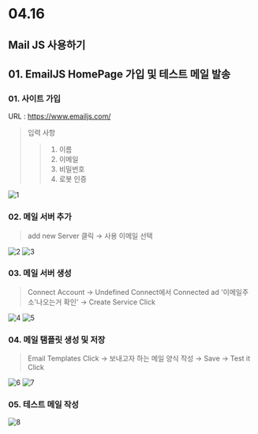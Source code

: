 # 04.16

## Mail JS 사용하기 

## 01. EmailJS HomePage 가입 및 테스트 메일 발송

### 01. 사이트 가입
URL : https://www.emailjs.com/ 
> 입력 사항
>> 01. 이름<br>
>> 02. 이메일<br> 
>> 03. 비밀번호<br>
>> 04. 로봇 인증

![1](https://user-images.githubusercontent.com/60457431/233301486-de38bdf1-e861-4209-81d7-3a45a40dd500.png)

### 02. 메일 서버 추가
> add new Server 클릭 → 사용 이메일 선택

![2](https://user-images.githubusercontent.com/60457431/233303581-0904c933-4114-439a-84d5-c9e20900a7ce.png)
![3](https://user-images.githubusercontent.com/60457431/233303932-1a2a9147-d94e-4694-bfd7-e0d5c8879a5b.png)

### 03. 메일 서버 생성 
> Connect Account → Undefined Connect에서 Connected ad '이메일주소'나오는거 확인' → Create Service Click

![4](https://user-images.githubusercontent.com/60457431/233307544-8a920ef2-4caa-4d8e-bb79-9c8b76a4f96c.png)
![5](https://user-images.githubusercontent.com/60457431/233307564-34de524d-53e7-498b-b87c-393a988b4456.png)

### 04. 메일 탬플릿 생성 및 저장
> Email Templates Click → 보내고자 하는 메일 양식 작성 → Save → Test it Click 

![6](https://user-images.githubusercontent.com/60457431/233311657-1fe9c1e0-cbf7-4bcc-baf4-f47c027e1c85.png)
![7](https://user-images.githubusercontent.com/60457431/233311668-fff5049c-2727-41f9-abe0-c608bc356397.png)

### 05. 테스트 메일 작성

![8](https://user-images.githubusercontent.com/60457431/233312369-440b0ae7-7528-4133-8b1c-ce97abb72f5c.png)


